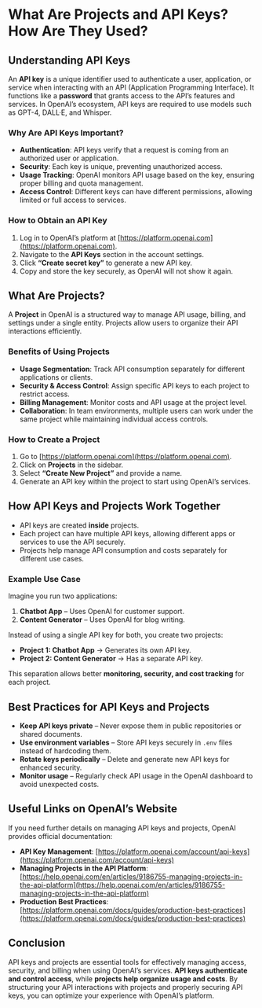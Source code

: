 # What Are Projects and API Keys? How Are They Used?

## Understanding API Keys

An **API key** is a unique identifier used to authenticate a user, application, or service when interacting with an API (Application Programming Interface). It functions like a **password** that grants access to the API’s features and services. In OpenAI’s ecosystem, API keys are required to use models such as GPT-4, DALL·E, and Whisper.

### Why Are API Keys Important?
- **Authentication**: API keys verify that a request is coming from an authorized user or application.
- **Security**: Each key is unique, preventing unauthorized access.
- **Usage Tracking**: OpenAI monitors API usage based on the key, ensuring proper billing and quota management.
- **Access Control**: Different keys can have different permissions, allowing limited or full access to services.

### How to Obtain an API Key
1. Log in to OpenAI’s platform at [https://platform.openai.com](https://platform.openai.com).
2. Navigate to the **API Keys** section in the account settings.
3. Click **“Create secret key”** to generate a new API key.
4. Copy and store the key securely, as OpenAI will not show it again.

## What Are Projects?

A **Project** in OpenAI is a structured way to manage API usage, billing, and settings under a single entity. Projects allow users to organize their API interactions efficiently.

### Benefits of Using Projects
- **Usage Segmentation**: Track API consumption separately for different applications or clients.
- **Security & Access Control**: Assign specific API keys to each project to restrict access.
- **Billing Management**: Monitor costs and API usage at the project level.
- **Collaboration**: In team environments, multiple users can work under the same project while maintaining individual access controls.

### How to Create a Project
1. Go to [https://platform.openai.com](https://platform.openai.com).
2. Click on **Projects** in the sidebar.
3. Select **“Create New Project”** and provide a name.
4. Generate an API key within the project to start using OpenAI’s services.

## How API Keys and Projects Work Together

- API keys are created **inside** projects.
- Each project can have multiple API keys, allowing different apps or services to use the API securely.
- Projects help manage API consumption and costs separately for different use cases.

### Example Use Case
Imagine you run two applications:
1. **Chatbot App** – Uses OpenAI for customer support.
2. **Content Generator** – Uses OpenAI for blog writing.

Instead of using a single API key for both, you create two projects:
- **Project 1: Chatbot App** → Generates its own API key.
- **Project 2: Content Generator** → Has a separate API key.

This separation allows better **monitoring, security, and cost tracking** for each project.

## Best Practices for API Keys and Projects
- **Keep API keys private** – Never expose them in public repositories or shared documents.
- **Use environment variables** – Store API keys securely in `.env` files instead of hardcoding them.
- **Rotate keys periodically** – Delete and generate new API keys for enhanced security.
- **Monitor usage** – Regularly check API usage in the OpenAI dashboard to avoid unexpected costs.

## Useful Links on OpenAI’s Website
If you need further details on managing API keys and projects, OpenAI provides official documentation:
- **API Key Management**: [https://platform.openai.com/account/api-keys](https://platform.openai.com/account/api-keys)
- **Managing Projects in the API Platform**: [https://help.openai.com/en/articles/9186755-managing-projects-in-the-api-platform](https://help.openai.com/en/articles/9186755-managing-projects-in-the-api-platform)
- **Production Best Practices**: [https://platform.openai.com/docs/guides/production-best-practices](https://platform.openai.com/docs/guides/production-best-practices)

## Conclusion
API keys and projects are essential tools for effectively managing access, security, and billing when using OpenAI’s services. **API keys authenticate and control access**, while **projects help organize usage and costs**. By structuring your API interactions with projects and properly securing API keys, you can optimize your experience with OpenAI’s platform.

